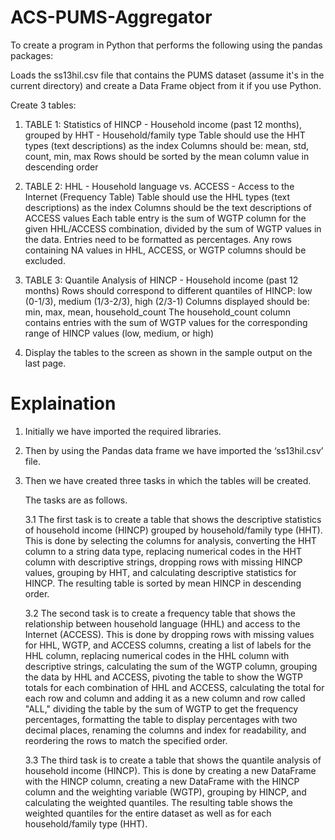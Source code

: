 # ACS-PUMS-Aggregator

To create a program in Python that performs the following using the pandas packages: 

Loads the ss13hil.csv file that contains the PUMS dataset (assume it's in the current directory) and create a Data Frame object from it if you use Python. 

Create 3 tables: 

1. TABLE 1: Statistics of HINCP - Household income (past 12 months), grouped by HHT - Household/family type 
            Table should use the HHT types (text descriptions) as the index 
            Columns should be: mean, std, count, min, max 
            Rows should be sorted by the mean column value in descending order 
2. TABLE 2: HHL - Household language vs. ACCESS - Access to the Internet (Frequency Table) 
            Table should use the HHL types (text descriptions) as the index 
            Columns should be the text descriptions of ACCESS values 
            Each table entry is the sum of WGTP column for the given HHL/ACCESS combination, divided by the sum of WGTP values in the data. Entries need to be formatted as percentages. 
            Any rows containing NA values in HHL, ACCESS, or WGTP columns should be excluded. 
3. TABLE 3: Quantile Analysis of HINCP - Household income (past 12 months) 
            Rows should correspond to different quantiles of HINCP: low (0-1/3), medium (1/3-2/3), high (2/3-1)
            Columns displayed should be: min, max, mean, household_count 
            The household_count column contains entries with the sum of WGTP values for the corresponding range of HINCP values (low, medium, or high) 

4. Display the tables to the screen as shown in the sample output on the last page.

# Explaination

1. Initially we have imported the required libraries.

2. Then by using the Pandas data frame we have imported the ‘ss13hil.csv’ file.

3. Then we have created three tasks in which the tables will be created.
  
   The tasks are as follows.

   3.1 The first task is to create a table that shows the descriptive statistics of household income (HINCP) grouped by household/family type (HHT). This is done by selecting the columns for          analysis, converting the HHT column to a string data type, replacing numerical codes in the HHT column with descriptive strings, dropping rows with missing HINCP values, grouping by            HHT, and calculating descriptive statistics for HINCP. The resulting table is sorted by mean HINCP in descending order.
   
   3.2 The second task is to create a frequency table that shows the relationship between household language (HHL) and access to the Internet (ACCESS). This is done by dropping rows with              missing values for HHL, WGTP, and ACCESS columns, creating a list of labels for the HHL column, replacing numerical codes in the HHL column with descriptive strings, calculating the sum        of the WGTP column, grouping the data by HHL and ACCESS, pivoting the table to show the WGTP totals for each combination of HHL and ACCESS, calculating the total for each row and column        and adding it as a new column and row called "ALL," dividing the table by the sum of WGTP to get the frequency percentages, formatting the table to display percentages with two decimal         places, renaming the columns and index for readability, and reordering the rows to match the specified order.

   3.3 The third task is to create a table that shows the quantile analysis of household income (HINCP). This is done by creating a new DataFrame with the HINCP column, creating a new                 DataFrame with the HINCP column and the weighting variable (WGTP), grouping by HINCP, and calculating the weighted quantiles. The resulting table shows the weighted quantiles for the           entire dataset as well as for each household/family type (HHT).

